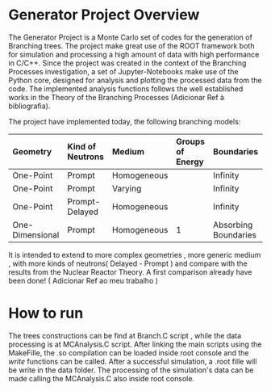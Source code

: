 # Generator Project Overview

The Generator Project is a Monte Carlo set of codes for the generation of Branching trees. The project make great use of the ROOT framework both for simulation and processing a high amount of data with high performance in C/C++. Since the project was created in the context of the Branching Processes investigation, a set of Jupyter-Notebooks make use of the Python core, designed for analysis and plotting the processed data from the code. The implemented analysis functions follows the well established works in the Theory of the Branching Processes (Adicionar Ref à bibliografia). 

The project have implemented today, the following branching models:

| Geometry        | Kind of Neutrons | Medium      | Groups of Energy | Boundaries           |
| :-------------- | :--------------- | :---------- | :--------------- | :------------------- |
| One-Point       | Prompt           | Homogeneous |                  | Infinity             |
| One-Point       | Prompt           | Varying     |                  | Infinity             |
| One-Point       | Prompt-Delayed   | Homogeneous |                  | Infinity             |
| One-Dimensional | Prompt           | Homogeneous | 1                | Absorbing Boundaries |


It is intended to extend to more complex geometries , more generic medium , with more kinds of neutrons( Delayed - Prompt ) and compare with the results from the Nuclear Reactor Theory. A first comparison already have been done! ( Adicionar Ref ao meu trabalho )

# How to run

The trees constructions can be find at Branch.C script , while the data processing is at MCAnalysis.C script. After linking the main scripts using the MakeFille, the .so compilation can be loaded inside root console and the *write* functions can be called. After a successful simulation, a .root fille will be write in the data folder. The processing of the simulation's data can be made calling the MCAnalysis.C also inside root console.

```{bibliography}
```